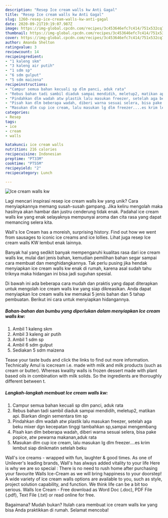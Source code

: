 ```yaml
---
description: "Resep Ice cream walls kw Anti Gagal"
title: "Resep Ice cream walls kw Anti Gagal"
slug: 1260-resep-ice-cream-walls-kw-anti-gagal
date: 2020-09-21T19:19:07.987Z
image: https://img-global.cpcdn.com/recipes/3c453646efc7c414/751x532cq70/ice-cream-walls-kw-foto-resep-utama.jpg
thumbnail: https://img-global.cpcdn.com/recipes/3c453646efc7c414/751x532cq70/ice-cream-walls-kw-foto-resep-utama.jpg
cover: https://img-global.cpcdn.com/recipes/3c453646efc7c414/751x532cq70/ice-cream-walls-kw-foto-resep-utama.jpg
author: Amanda Shelton
ratingvalue: 3
reviewcount: 14
recipeingredient:
- "1 kaleng skm"
- "3 kaleng air putih"
- "1 sdm sp"
- "6 sdm gulput"
- "5 sdm maizena"
recipeinstructions:
- "Campur semua bahan kecuali sp dlm panci, aduk rata"
- "Rebus bahan tadi sambil diaduk sampai mendidih, meletup2, matikan api. Biarkan dingin sementara tim sp"
- "Pindahkan dlm wadah atw plastik lalu masukan freezer, setelah aga beku mixer dgn kecepatan tinggi tambahkan sp,sampai mengembang"
- "Pisah kan dlm beberapa wadah, diberi warna sesuai selera, bisa pake popice, atw pewarna makanan,aduk rata"
- "Masukan dlm cup ice cream, lalu masukan lg dlm freezer....es krim lembut siap dinikmatin setelah beku"
categories:
- Resep
tags:
- ice
- cream
- walls

katakunci: ice cream walls 
nutrition: 216 calories
recipecuisine: Indonesian
preptime: "PT33M"
cooktime: "PT55M"
recipeyield: "2"
recipecategory: Lunch

---
```



![Ice cream walls kw](https://img-global.cpcdn.com/recipes/3c453646efc7c414/751x532cq70/ice-cream-walls-kw-foto-resep-utama.jpg)

Lagi mencari inspirasi resep ice cream walls kw yang unik? Cara menyiapkannya memang susah-susah gampang. Jika keliru mengolah maka hasilnya akan hambar dan justru cenderung tidak enak. Padahal ice cream walls kw yang enak selayaknya mempunyai aroma dan cita rasa yang dapat memancing selera kita.

Wall&#39;s Ice Cream has a moreish, surprising history. Find out how we went from sausages to iconic ice creams and ice lollies. Lihat juga resep Ice cream walls KW lembut enak lainnya.

Banyak hal yang sedikit banyak mempengaruhi kualitas rasa dari ice cream walls kw, mulai dari jenis bahan, kemudian pemilihan bahan segar sampai cara membuat dan menghidangkannya. Tak perlu pusing jika hendak menyiapkan ice cream walls kw enak di rumah, karena asal sudah tahu triknya maka hidangan ini bisa jadi suguhan spesial.


Di bawah ini ada beberapa cara mudah dan praktis yang dapat diterapkan untuk mengolah ice cream walls kw yang siap dikreasikan. Anda dapat menyiapkan Ice cream walls kw memakai 5 jenis bahan dan 5 tahap pembuatan. Berikut ini cara untuk menyiapkan hidangannya.

<!--inarticleads1-->

##### Bahan-bahan dan bumbu yang diperlukan dalam menyiapkan Ice cream walls kw:

1. Ambil 1 kaleng skm
1. Ambil 3 kaleng air putih
1. Ambil 1 sdm sp
1. Ambil 6 sdm gulput
1. Sediakan 5 sdm maizena


Tease your taste buds and click the links to find out more information. Technically Amul is icecream i.e. made with milk and milk products (such as cream or butter). Whereas kwality walls is frozen dessert made with plant based oils in combination with milk solids. So the ingredients are thoroughly different between t. 

<!--inarticleads2-->

##### Langkah-langkah membuat Ice cream walls kw:

1. Campur semua bahan kecuali sp dlm panci, aduk rata
1. Rebus bahan tadi sambil diaduk sampai mendidih, meletup2, matikan api. Biarkan dingin sementara tim sp
1. Pindahkan dlm wadah atw plastik lalu masukan freezer, setelah aga beku mixer dgn kecepatan tinggi tambahkan sp,sampai mengembang
1. Pisah kan dlm beberapa wadah, diberi warna sesuai selera, bisa pake popice, atw pewarna makanan,aduk rata
1. Masukan dlm cup ice cream, lalu masukan lg dlm freezer....es krim lembut siap dinikmatin setelah beku


Wall&#39;s ice creams - wrapped with fun, laughter &amp; good times. As one of Unilever&#39;s leading brands, Wall&#39;s has always added vitality to your life Here is why we are so special : There is no need to rush home after purchasing your favourite Walls Ice-Cream as we will bring happiness to your doorstep! A wide variety of ice cream walls options are available to you, such as style, project solution capability, and function. We think life can be a bit too serious. Walls Ice Cream - Free download as Word Doc (.doc), PDF File (.pdf), Text File (.txt) or read online for free. 

Bagaimana? Mudah bukan? Itulah cara membuat ice cream walls kw yang bisa Anda praktikkan di rumah. Selamat mencoba!
